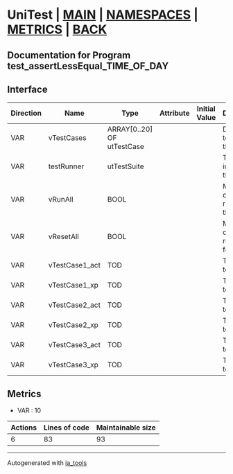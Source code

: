 # UniTest | [MAIN] | [NAMESPACES] | [METRICS] | [BACK]  

## Documentation for Program test_assertLessEqual_TIME_OF_DAY  

## Interface  

| Direction | Name | Type | Attribute | Initial Value | Documentation |
| --------- | ---- | ---- | --------- | ------------- | ------------- |
| VAR | vTestCases | ARRAY[0..20] OF utTestCase |  |  | Definition of all test cases for this POU |  
| VAR | testRunner | utTestSuite |  |  | Test Suite fb instance to run the tests |  
| VAR | vRunAll | BOOL |  |  | Manual command to run all tests for this POU |  
| VAR | vResetAll | BOOL |  |  | Manual command to reset all tests for this POU |  
| VAR | vTestCase1_act | TOD |  |  | Test data 1 of test case 1 |  
| VAR | vTestCase1_xp | TOD |  |  | Test data 2 of test case 1 |  
| VAR | vTestCase2_act | TOD |  |  | Test data 1 of test case 2 |  
| VAR | vTestCase2_xp | TOD |  |  | Test data 2 of test case 2 |  
| VAR | vTestCase3_act | TOD |  |  | Test data 1 of test case 3 |  
| VAR | vTestCase3_xp | TOD |  |  | Test data 2 of test case 3 |  


## Metrics  

- VAR : 10

| Actions | Lines of code | Maintainable size |
| ------- | ------------- | ----------------- |
| 6 | 83 | 93 |

---
Autogenerated with [ia_tools](https://github.com/tkucic/ia_tools)  

[MAIN]: ../../../../index.md
[NAMESPACES]: ../../nsList.md
[METRICS]: ../../../metrics.md
[BACK]: ../nsMain.md
